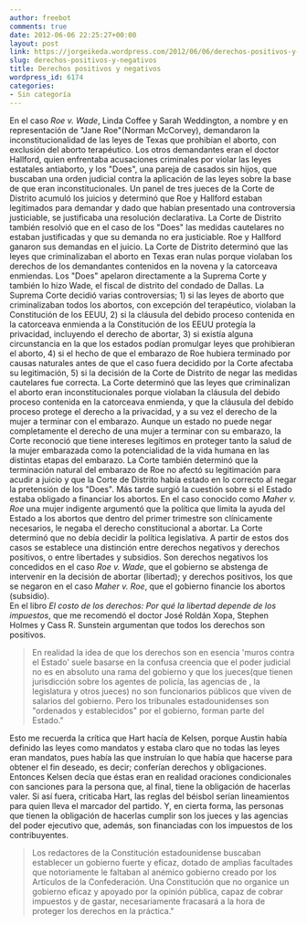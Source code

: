 ```yaml
---
author: freebot
comments: true
date: 2012-06-06 22:25:27+00:00
layout: post
link: https://jorgeikeda.wordpress.com/2012/06/06/derechos-positivos-y-negativos/
slug: derechos-positivos-y-negativos
title: Derechos positivos y negativos
wordpress_id: 6174
categories:
- Sin categoría
---
```


En el caso _Roe v. Wade_,  Linda Coffee y Sarah Weddington, a nombre y en representación de "Jane Roe"(Norman McCorvey), demandaron  la inconstitucionalidad de las leyes de  Texas que prohibían el aborto, con exclusión del aborto terapéutico. Los otros demandantes eran el doctor Hallford, quien enfrentaba acusaciones criminales por violar las leyes estatales antiaborto, y los "Does", una pareja de casados sin hijos,  que buscaban una orden judicial contra la aplicación de las leyes sobre la base de que eran inconstitucionales.
Un panel de tres jueces de la Corte de Distrito acumuló los juicios y determinó que Roe y Hallford estaban legitimados para demandar y dado que habían presentado una controversia justiciable, se justificaba una resolución declarativa. La Corte de Distrito también resolvió que en el caso de los "Does" las medidas cautelares no estaban justificadas y que su demanda no era justiciable. 
Roe y Hallford ganaron sus demandas en el juicio. La Corte de Distrito determinó que las leyes que criminalizaban el aborto en Texas eran nulas porque violaban los derechos de los demandantes contenidos en la novena y la catorceava enmiendas. 
Los "Does" apelaron directamente a la Suprema Corte y también lo hizo Wade, el fiscal de distrito del condado de Dallas. 
La Suprema Corte decidió varias controversias; 1) si las leyes de aborto que criminalizaban todos los abortos, con excepción del terapéutico, violaban la Constitución de los EEUU, 2) si la cláusula del debido proceso contenida en la catorceava enmienda a la Constitución de los EEUU protegía la privacidad, incluyendo el derecho de abortar, 3) si existía alguna circunstancia en la que los estados podían promulgar leyes que prohibieran el aborto, 4) si el hecho de que el embarazo de Roe hubiera terminado por causas naturales antes de que el caso fuera decidido por la Corte afectaba su legitimación, 5) si la decisión de la Corte de Distrito de negar las medidas cautelares fue correcta. La Corte determinó que las leyes que criminalizan el aborto eran inconstitucionales porque violaban la cláusula del debido proceso contenida en la catorceava enmienda, y que la cláusula del debido proceso protege el derecho  a la privacidad, y a su vez el derecho de la mujer a terminar con el embarazo. Aunque un estado no puede negar completamente el derecho de una mujer a terminar con su embarazo, la Corte reconoció que tiene intereses legítimos en proteger tanto la salud de la mujer embarazada como la potencialidad de la vida humana en las distintas etapas del embarazo. La Corte también determinó que la terminación natural del embarazo de Roe no afectó su legitimación para acudir a juicio y que la Corte de Distrito había estado en lo correcto al negar la pretensión de los "Does".
Más tarde surgió la cuestión sobre si el Estado estaba obligado a financiar los abortos. En el caso  conocido como _Maher v. Roe_ una mujer indigente argumentó que la política que limita la ayuda del Estado a los abortos que dentro del primer trimestre son clínicamente necesarios, le negaba el derecho constitucional a abortar. La Corte determinó que no debía decidir la política legislativa. 
A partir de estos dos casos se establece una distinción entre derechos negativos y derechos positivos, o entre libertades y subsidios. Son derechos negativos los concedidos en el caso _Roe v. Wade_, que el gobierno se abstenga de intervenir en la decisión de abortar (libertad); y derechos positivos, los que se negaron en el caso _Maher v. Roe_, que el gobierno financie los abortos (subsidio).  
En el libro _El costo de los derechos: Por qué la libertad depende de los impuestos_, que me recomendó el doctor José Roldán Xopa, Stephen Holmes y Cass R. Sunstein argumentan que todos los derechos son positivos. 




<blockquote>En realidad la idea de que los derechos son en esencia 'muros contra el Estado' suele basarse en la confusa creencia que el poder judicial no es en absoluto una rama del gobierno y que los jueces(que tienen jurisdicción sobre los agentes de policía, las agencias de , la legislatura y otros jueces) no son funcionarios públicos que viven de salarios del gobierno. Pero los tribunales estadounidenses son "ordenados y establecidos" por el gobierno, forman parte del Estado."</blockquote>



Esto me recuerda la crítica que Hart hacía de Kelsen, porque Austin había definido las leyes como mandatos y estaba claro que no todas las leyes eran mandatos, pues había las que instruían lo que había que hacerse para obtener el fin deseado, es decir; conferían derechos y obligaciones. Entonces Kelsen decía que éstas eran en realidad oraciones condicionales con sanciones para la persona que, al final, tiene la obligación de hacerlas valer. Si así fuera, criticaba Hart, las reglas del béisbol serían lineamientos para quien lleva el marcador del partido. Y, en cierta forma, las personas que tienen la obligación de hacerlas cumplir son los jueces y las agencias del poder ejecutivo que, además, son financiadas con los impuestos de los contribuyentes. 




<blockquote>Los redactores de la Constitución estadounidense buscaban establecer un gobierno fuerte y eficaz, dotado de amplias facultades que notoriamente le faltaban al anémico gobierno creado por los Artículos de la Confederación. Una Constitución que no organice un gobierno eficaz y apoyado por la opinión pública, capaz de cobrar impuestos y de gastar, necesariamente fracasará a la hora de proteger los derechos en la práctica."</blockquote>




